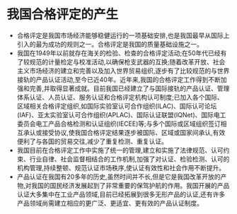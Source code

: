 # 我国合格评定的产生
- 合格评定是我国市场经济能够稳健运行的一项基础安排,也是我国最早从国际上引入的最为成功的规则之一。合格评定是我国的质量基础设施之一。
- 我国在1949年以前就存在海关的检验、检查的合格评定活动;在50年代已经有了较规范的计量检定与校准活动,以确保枪支武器的互换;随着改革开放、社会主义市场经济的建立和完善以及加入世界贸易组织,逐步有了比较规范的与世界接轨的产品认证活动,至今已近40年。近年来,我国的合格评定工作得到不断加强和完善,并取得显著成就。目前我国已经建立了与国际接轨的产品认证、管理体系认证、人员认证、服务认证和合格评定机构认可制度;已加入各个国际、区域相关合格评定组织,如国际实验室认可合作组织(ILAC)、国际认可论坛(IAF)、亚太实验室认可合作组织(APLAC)、国际认证联盟(IQNet)、国际电工委员会电工产品合格检测和认证组织(IECEE)等;与多个国际或区域组织签订相互承认或接受协议,使我国合格评定结果逐步被国际、区域或国家间承认,有效便利了与各国的贸易交往,减少了重复检测、重复认证。
- 我国目前在合格评定工作中实施了统一的管理,建立和实施了法律规范、认可约束、行业自律、社会监督相结合的工作机制,加强了对认证、检验检测、认可的机构管理,持续整顿、规范认证市场秩序,使认证有效性和社会作用不断提升。
- 产品认证在我国有20多年的历史,虽然时间并不长,但是它是我国改革开放的产物,对我国的国民经济发展起到了非常重要的保驾护航的作用。我国开展的产品认证大多集中在工业产品领域,目前已经拓展到很多无形产品的认证,还有许多产品领域尚需建立相应的更广泛、更适宜、更有效的产品认证制度。
